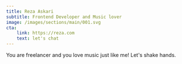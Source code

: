 ```yaml
---
title: Reza Askari
subtitle: Frontend Developer and Music lover
image: /images/sections/main/001.svg
cta:
    link: https://reza.com
    text: let's chat
---
```


You are freelancer and you love music just like me! Let's shake hands.

